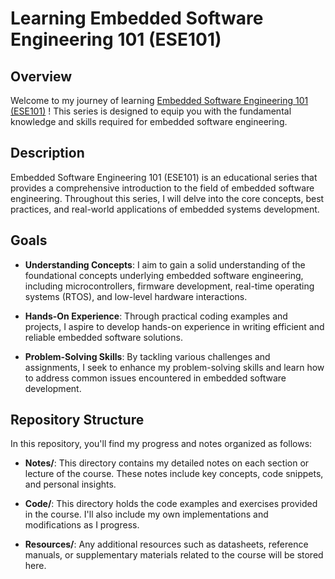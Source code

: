 # Learning Embedded Software Engineering 101 (ESE101)

## Overview

Welcome to my journey of learning [Embedded Software Engineering 101 (ESE101)](https://embedded.fm/blog/ese101) ! This series is designed to equip you with the fundamental knowledge and skills required for embedded software engineering.

## Description

Embedded Software Engineering 101 (ESE101) is an educational series that provides a comprehensive introduction to the field of embedded software engineering. Throughout this series, I will delve into the core concepts, best practices, and real-world applications of embedded systems development.

## Goals

- **Understanding Concepts**: I aim to gain a solid understanding of the foundational concepts underlying embedded software engineering, including microcontrollers, firmware development, real-time operating systems (RTOS), and low-level hardware interactions.
  
- **Hands-On Experience**: Through practical coding examples and projects, I aspire to develop hands-on experience in writing efficient and reliable embedded software solutions.
  
- **Problem-Solving Skills**: By tackling various challenges and assignments, I seek to enhance my problem-solving skills and learn how to address common issues encountered in embedded software development.

## Repository Structure

In this repository, you'll find my progress and notes organized as follows:

- **Notes/**: This directory contains my detailed notes on each section or lecture of the course. These notes include key concepts, code snippets, and personal insights.

- **Code/**: This directory holds the code examples and exercises provided in the course. I'll also include my own implementations and modifications as I progress.
  
- **Resources/**: Any additional resources such as datasheets, reference manuals, or supplementary materials related to the course will be stored here.
